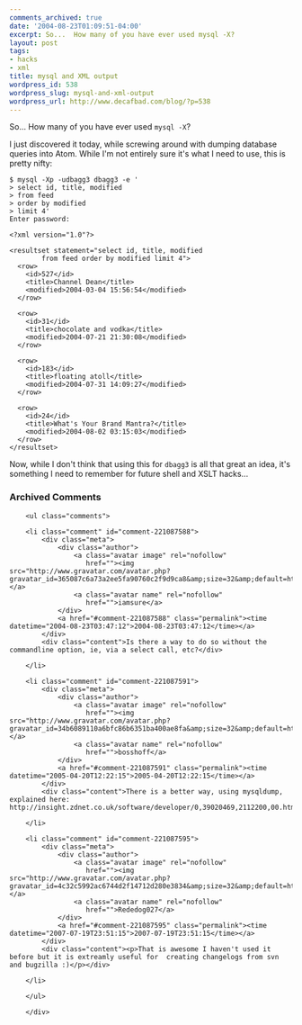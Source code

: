 ```yaml
---
comments_archived: true
date: '2004-08-23T01:09:51-04:00'
excerpt: So...  How many of you have ever used mysql -X?
layout: post
tags:
- hacks
- xml
title: mysql and XML output
wordpress_id: 538
wordpress_slug: mysql-and-xml-output
wordpress_url: http://www.decafbad.com/blog/?p=538
---
```

So...  How many of you have ever used `mysql -X`?

I just discovered it today, while screwing around with dumping database queries into Atom.  While I'm not entirely sure it's what I need to use, this is pretty nifty:

    $ mysql -Xp -udbagg3 dbagg3 -e '
    > select id, title, modified 
    > from feed
    > order by modified 
    > limit 4' 
    Enter password:
 
    <?xml version="1.0"?>

    <resultset statement="select id, title, modified 
            from feed order by modified limit 4">
      <row>
        <id>527</id>
        <title>Channel Dean</title>
        <modified>2004-03-04 15:56:54</modified>
      </row>

      <row>
        <id>31</id>
        <title>chocolate and vodka</title>
        <modified>2004-07-21 21:30:08</modified>
      </row>

      <row>
        <id>183</id>
        <title>floating atoll</title>
        <modified>2004-07-31 14:09:27</modified>
      </row>
 
      <row>
        <id>24</id>
        <title>What's Your Brand Mantra?</title>
        <modified>2004-08-02 03:15:03</modified>
      </row>
    </resultset>    

Now, while I don't think that using this for `dbagg3` is all that great an idea, it's something I need to remember for future shell and XSLT hacks...

<div id="comments" class="comments archived-comments">
            <h3>Archived Comments</h3>
            
        <ul class="comments">
            
        <li class="comment" id="comment-221087588">
            <div class="meta">
                <div class="author">
                    <a class="avatar image" rel="nofollow" 
                       href=""><img src="http://www.gravatar.com/avatar.php?gravatar_id=365087c6a73a2ee5fa90760c2f9d9ca8&amp;size=32&amp;default=http://mediacdn.disqus.com/1320279820/images/noavatar32.png"/></a>
                    <a class="avatar name" rel="nofollow" 
                       href="">iamsure</a>
                </div>
                <a href="#comment-221087588" class="permalink"><time datetime="2004-08-23T03:47:12">2004-08-23T03:47:12</time></a>
            </div>
            <div class="content">Is there a way to do so without the commandline option, ie, via a select call, etc?</div>
            
        </li>
    
        <li class="comment" id="comment-221087591">
            <div class="meta">
                <div class="author">
                    <a class="avatar image" rel="nofollow" 
                       href=""><img src="http://www.gravatar.com/avatar.php?gravatar_id=34b6089110a6bfc86b6351ba400ae8fa&amp;size=32&amp;default=http://mediacdn.disqus.com/1320279820/images/noavatar32.png"/></a>
                    <a class="avatar name" rel="nofollow" 
                       href="">bosshoff</a>
                </div>
                <a href="#comment-221087591" class="permalink"><time datetime="2005-04-20T12:22:15">2005-04-20T12:22:15</time></a>
            </div>
            <div class="content">There is a better way, using mysqldump, explained here: http://insight.zdnet.co.uk/software/developer/0,39020469,2112200,00.htm</div>
            
        </li>
    
        <li class="comment" id="comment-221087595">
            <div class="meta">
                <div class="author">
                    <a class="avatar image" rel="nofollow" 
                       href=""><img src="http://www.gravatar.com/avatar.php?gravatar_id=4c32c5992ac6744d2f14712d280e3834&amp;size=32&amp;default=http://mediacdn.disqus.com/1320279820/images/noavatar32.png"/></a>
                    <a class="avatar name" rel="nofollow" 
                       href="">Rededog027</a>
                </div>
                <a href="#comment-221087595" class="permalink"><time datetime="2007-07-19T23:51:15">2007-07-19T23:51:15</time></a>
            </div>
            <div class="content"><p>That is awesome I haven't used it before but it is extreamly useful for  creating changelogs from svn and bugzilla :)</p></div>
            
        </li>
    
        </ul>
    
        </div>
    
